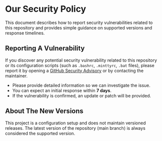 # Our Security Policy

This document describes how to report security vulnerabilities related to this repository and provides simple guidance on supported versions and response timelines.

## Reporting A Vulnerability

If you discover any potential security vulnerability related to this repository or its configuration scripts (such as `.bashrc`, `.minttyrc`, `.bat` files), please report it by opening a [GitHub Security Advisory](https://github.com/JuegaTade7175/algol68-vscode-genie-setup/security/advisories/new) or by contacting the maintainer.

- Please provide detailed information so we can investigate the issue.
- You can expect an initial response within **7 days**.
- If the vulnerability is confirmed, an update or patch will be provided.

## About The New Versions

This project is a configuration setup and does not maintain versioned releases. The latest version of the repository (main branch) is always considered the supported version.
